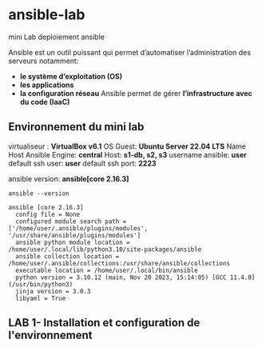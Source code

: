 # ansible-lab
mini Lab deploiement ansible

Ansible est un outil puissant qui permet d’automatiser l’administration des serveurs notamment:
* **le système d’exploitation (OS)**
* **les applications**
* **la configuration réseau**
Ansible permet de gérer **l’infrastructure avec du code (IaaC)**

## Environnement du mini lab

virtualiseur : **VirtualBox v6.1**
OS Guest: **Ubuntu Server 22.04 LTS**
Name Host Ansible Engine: **central**
Host: **s1-db, s2, s3**
username ansible: **user**
default ssh user: **user**
default ssh port: **2223**

ansible version: **ansible[core 2.16.3]**

```
ansible --version
```
```
ansible [core 2.16.3]
  config file = None
  configured module search path = ['/home/user/.ansible/plugins/modules', '/usr/share/ansible/plugins/modules']
  ansible python module location = /home/user/.local/lib/python3.10/site-packages/ansible
  ansible collection location = /home/user/.ansible/collections:/usr/share/ansible/collections
  executable location = /home/user/.local/bin/ansible
  python version = 3.10.12 (main, Nov 20 2023, 15:14:05) [GCC 11.4.0] (/usr/bin/python3)
  jinja version = 3.0.3
  libyaml = True
```

## LAB 1- Installation et configuration de l'environnement

